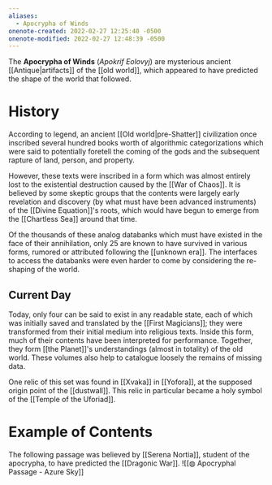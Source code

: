 ```yaml
---
aliases:
  - Apocrypha of Winds
onenote-created: 2022-02-27 12:25:40 -0500
onenote-modified: 2022-02-27 12:48:39 -0500
---
```

The **Apocrypha of Winds** (*Apokrif Eolovyj*) are mysterious ancient [[Antique|artifacts]] of the [[old world]], which appeared to have predicted the shape of the world that followed.

# History

According to legend, an ancient [[Old world|pre-Shatter]] civilization once inscribed several hundred books worth of algorithmic categorizations which were said to potentially foretell the coming of the gods and the subsequent rapture of land, person, and property.

However, these texts were inscribed in a form which was almost entirely lost to the existential destruction caused by the [[War of Chaos]]. It is believed by some skeptic groups that the contents were largely early revelation and discovery (by what must have been advanced instruments) of the [[Divine Equation]]'s roots, which would have begun to emerge from the [[Chartless Sea]] around that time.

Of the thousands of these analog databanks which must have existed in the face of their annihilation, only 25 are known to have survived in various forms, rumored or attributed following the [[unknown era]]. The interfaces to access the databanks were even harder to come by considering the re-shaping of the world.

## Current Day

Today, only four can be said to exist in any readable state, each of which was initially saved and translated by the [[First Magicians]]; they were transformed from their initial medium into religious texts. Inside this form, much of their contents have been interpreted for performance. Together, they form [[the Planet]]'s understandings (almost in totality) of the old world. These volumes also help to catalogue loosely the remains of missing data.

One relic of this set was found in [[Xvaka]] in [[Yofora]], at the supposed origin point of the [[dustwall]]. This relic in particular became a holy symbol of the [[Temple of the Uforiad]].

# Example of Contents
The following passage was believed by [[Serena Nortia]], student of the apocrypha, to have predicted the [[Dragonic War]].
![[◍ Apocryphal Passage - Azure Sky]]